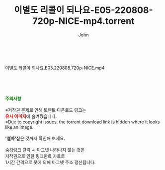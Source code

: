 ﻿---
layout: post
title:  "이별도 리콜이 되나요-E05-220808-720p-NICE-mp4.torrent"
author: John
categories: [ 방송/음악 ]
tags: [  ]
image:  
description: "이별도 리콜이 되나요-E05-220808-720p-NICE-mp4 torrent 정보 공유"
toc: true
toc_sticky: true
---

<br>
<div class="view-img">
<a class="view_image" href="https://torrentmobile60.com/bbs/view_image.php?fn=%2Fdata%2Ffile%2Fmusic%2F3735182707_PaNLhqRv_3c24f0d81ad06257eae7c2db0ef0155bbf844d6c.jpg" target="_blank"><img alt="" class="img-tag" content="https://torrentmobile60.com/data/file/music/3735182707_PaNLhqRv_3c24f0d81ad06257eae7c2db0ef0155bbf844d6c.jpg" itemprop="image" src="https://torrentmobile60.com/data/file/music/3735182707_PaNLhqRv_3c24f0d81ad06257eae7c2db0ef0155bbf844d6c.jpg"/></a></div><div class="view-content" itemprop="description">
<p>이별도 리콜이 되나요.E05.220808.720p-NICE.mp4<br/></p> </div>
    
<br><br><br>
<p data-ke-size="size16"><b><span style="color: green;">주의사항</span></b><br /><br />※저작권 문제로 인해 토렌트 다운로드 링크는<br /><b><span style="color: red;">유사 이미지</span></b>에 숨겨뒀습니다.<br />※Due to copyright issues, the torrent download link is hidden where it looks like an image.<br /><br /><b>'설마'</b>싶은 것까지 확인해 보세요.<br /><br />숨김링크 클릭 시 마그넷 나타나지 않는 것은<br />저작권으로 인한 링크만료 자료로<br />1시간 간격으로 봇에 의해 마그넷 주소 갱신됩니다.</p>
